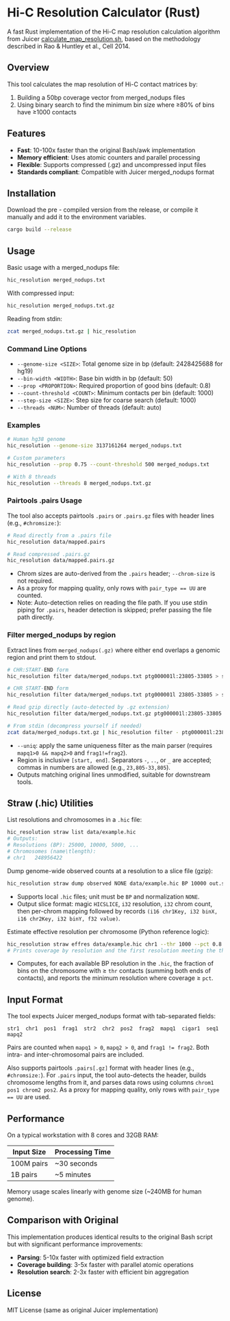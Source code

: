 # Hi-C Resolution Calculator (Rust)

A fast Rust implementation of the Hi-C map resolution calculation algorithm from Juicer [calculate_map_resolution.sh](https://github.com/aidenlab/juicer/blob/main/misc/calculate_map_resolution.sh), based on the methodology described in Rao & Huntley et al., Cell 2014.

## Overview

This tool calculates the map resolution of Hi-C contact matrices by:

1. Building a 50bp coverage vector from merged_nodups files
2. Using binary search to find the minimum bin size where ≥80% of bins have ≥1000 contacts

## Features

- **Fast**: 10-100x faster than the original Bash/awk implementation
- **Memory efficient**: Uses atomic counters and parallel processing
- **Flexible**: Supports compressed (.gz) and uncompressed input files
- **Standards compliant**: Compatible with Juicer merged_nodups format

## Installation

Download the pre - compiled version from the release, or compile it manually and add it to the environment variables.

```bash
cargo build --release
```

## Usage

Basic usage with a merged_nodups file:
```bash
hic_resolution merged_nodups.txt
```

With compressed input:
```bash
hic_resolution merged_nodups.txt.gz
```

Reading from stdin:
```bash
zcat merged_nodups.txt.gz | hic_resolution
```

### Command Line Options

- `--genome-size <SIZE>`: Total genome size in bp (default: 2428425688 for hg19)
- `--bin-width <WIDTH>`: Base bin width in bp (default: 50)  
- `--prop <PROPORTION>`: Required proportion of good bins (default: 0.8)
- `--count-threshold <COUNT>`: Minimum contacts per bin (default: 1000)
- `--step-size <SIZE>`: Step size for coarse search (default: 1000)
- `--threads <NUM>`: Number of threads (default: auto)

### Examples

```bash
# Human hg38 genome
hic_resolution --genome-size 3137161264 merged_nodups.txt

# Custom parameters  
hic_resolution --prop 0.75 --count-threshold 500 merged_nodups.txt

# With 8 threads
hic_resolution --threads 8 merged_nodups.txt.gz
```

### Pairtools .pairs Usage

The tool also accepts pairtools `.pairs` or `.pairs.gz` files with header lines (e.g., `#chromsize:`):

```bash
# Read directly from a .pairs file
hic_resolution data/mapped.pairs

# Read compressed .pairs.gz
hic_resolution data/mapped.pairs.gz
```

- Chrom sizes are auto-derived from the `.pairs` header; `--chrom-size` is not required.
- As a proxy for mapping quality, only rows with `pair_type == UU` are counted.
- Note: Auto-detection relies on reading the file path. If you use stdin piping for `.pairs`, header detection is skipped; prefer passing the file path directly.

### Filter merged_nodups by region

Extract lines from `merged_nodups(.gz)` where either end overlaps a genomic region and print them to stdout.

```bash
# CHR:START-END form
hic_resolution filter data/merged_nodups.txt ptg000001l:23805-33805 > subset.txt

# CHR START-END form
hic_resolution filter data/merged_nodups.txt ptg000001l 23805-33805 > subset.txt

# Read gzip directly (auto-detected by .gz extension)
hic_resolution filter data/merged_nodups.txt.gz ptg000001l:23805-33805 > subset.txt

# From stdin (decompress yourself if needed)
zcat data/merged_nodups.txt.gz | hic_resolution filter - ptg000001l:23805-33805 > subset.txt
```

- `--uniq`: apply the same uniqueness filter as the main parser (requires `mapq1>0 && mapq2>0` and `frag1!=frag2`).
- Region is inclusive `[start, end]`. Separators `-`, `..`, or `_` are accepted; commas in numbers are allowed (e.g., `23,805-33,805`).
- Outputs matching original lines unmodified, suitable for downstream tools.

## Straw (.hic) Utilities

List resolutions and chromosomes in a `.hic` file:

```bash
hic_resolution straw list data/example.hic
# Outputs:
# Resolutions (BP): 25000, 10000, 5000, ...
# Chromosomes (name\tlength):
# chr1   248956422
```

Dump genome-wide observed counts at a resolution to a slice file (gzip):

```bash
hic_resolution straw dump observed NONE data/example.hic BP 10000 out.slc.gz
```

- Supports local `.hic` files; unit must be `BP` and normalization `NONE`.
- Output slice format: magic `HICSLICE`, `i32` resolution, `i32` chrom count, then per-chrom mapping followed by records `(i16 chr1Key, i32 binX, i16 chr2Key, i32 binY, f32 value)`.

Estimate effective resolution per chromosome (Python reference logic):

```bash
hic_resolution straw effres data/example.hic chr1 --thr 1000 --pct 0.8
# Prints coverage by resolution and the first resolution meeting the threshold
```

- Computes, for each available BP resolution in the `.hic`, the fraction of bins on the chromosome with ≥ `thr` contacts (summing both ends of contacts), and reports the minimum resolution where coverage ≥ `pct`.

## Input Format

The tool expects Juicer merged_nodups format with tab-separated fields:
```
str1  chr1  pos1  frag1  str2  chr2  pos2  frag2  mapq1  cigar1  seq1  mapq2
```

Pairs are counted when `mapq1 > 0`, `mapq2 > 0`, and `frag1 != frag2`. Both intra- and inter-chromosomal pairs are included.

Also supports pairtools `.pairs[.gz]` format with header lines (e.g., `#chromsize:`). For `.pairs` input, the tool auto-detects the header, builds chromosome lengths from it, and parses data rows using columns `chrom1 pos1 chrom2 pos2`. As a proxy for mapping quality, only rows with `pair_type == UU` are used.

## Performance

On a typical workstation with 8 cores and 32GB RAM:

| Input Size | Processing Time |
|------------|----------------|
| 100M pairs | ~30 seconds |
| 1B pairs   | ~5 minutes |

Memory usage scales linearly with genome size (~240MB for human genome).

## Comparison with Original

This implementation produces identical results to the original Bash script but with significant performance improvements:

- **Parsing**: 5-10x faster with optimized field extraction
- **Coverage building**: 3-5x faster with parallel atomic operations  
- **Resolution search**: 2-3x faster with efficient bin aggregation

## License

MIT License (same as original Juicer implementation)
